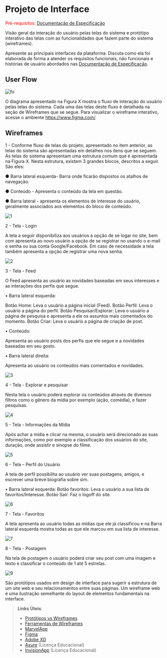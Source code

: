 
# Projeto de Interface

<span style="color:red">Pré-requisitos: <a href="2-Especificação do Projeto.md"> Documentação de Especificação</a></span>

Visão geral da interação do usuário pelas telas do sistema e protótipo interativo das telas com as funcionalidades que fazem parte do sistema (wireframes).

 Apresente as principais interfaces da plataforma. Discuta como ela foi elaborada de forma a atender os requisitos funcionais, não funcionais e histórias de usuário abordados nas <a href="2-Especificação do Projeto.md"> Documentação de Especificação</a>.

## User Flow
![fo](https://user-images.githubusercontent.com/111918966/233820978-69cd514a-b16b-4fe6-a939-5a59f2250a79.PNG)




O diagrama apresentado na Figura X mostra o fluxo de interação do usuário pelas telas do sistema. Cada uma das telas deste fluxo é detalhada na seção de Wireframes que se segue. Para visualizar o wireframe interativo, acesse o ambiente https://www.figma.com/. 


## Wireframes


1 - Conforme fluxo de telas do projeto, apresentado no item anterior, as telas do sistema são apresentadas em detalhes nos itens que se seguem. As telas do sistema apresentam uma estrutura comum que é apresentada na Figura X. Nesta estrutura, existem 3 grandes blocos, descritos a seguir. São eles:

●	Barra lateral esquerda- Barra onde ficarão dispostos os atalhos de navegação.

●	Conteúdo - Apresenta o conteúdo da tela em questão.

●	Barra lateral - apresenta os elementos de interesse do usuário, geralmente associados aos elementos do bloco de conteúdo.

![1](https://user-images.githubusercontent.com/126619667/233822167-d22065f5-f9af-4546-9800-c5afaf7fe66c.png)




2 - Tela - Login 

A tela a seguir disponibiliza aos usuários a opção de se logar no site, bem com apresenta ao novo usuário a opção de se registrar no usando o e-mail e senha ou sua conta Google/Facebook. Em caso de necessidade a tela também apresenta a opção de registrar uma nova senha. 

![2](https://user-images.githubusercontent.com/126619667/233822161-f227617e-bc71-4c49-86c8-6de623b89c50.png)


3 - Tela - Feed

O Feed apresenta ao usuário as novidades baseadas em seus interesses e as interações dos perfis que segue. 

•	Barra lateral esquerda:

Botão Home: Leva o usuário a página inicial (Feed). 
Botão Perfil: Leva o usuário a página do perfil.
Botão Pesquisar/Explorar: Leva o usuário a página de pesquisa e apresenta a ele os assuntos mais comentados do momento.
Botão Criar: Leva o usuário a página de criação de post. 

•	Conteúdo:

Apresenta ao usuário posts dos perfis que ele segue e a novidades baseadas em seu gosto.

•	Barra lateral direita:

Apresenta ao usuário os conteúdos mais comentados e novidades.

![3](https://user-images.githubusercontent.com/126619667/233822188-6da45a1f-baee-4974-a092-e6240db6fbd2.png)


4 - Tela - Explorar e pesquisar

Nesta tela o usuário poderá explorar os conteúdos através de diversos filtros como o gênero da mídia por exemplo (ação, comédia), e fazer pesquisas.

![4](https://user-images.githubusercontent.com/126619667/233822206-4b4c4a8c-7539-4a3f-a15f-bcf9bbd6165e.png)


5 - Tela - Informações da Mídia

Após achar a mídia e clicar na mesma, o usuário será direcionado as suas informações, como por exemplo a classificação dos usuários do site, duração, onde assistir e sinopse do filme.

![5](https://user-images.githubusercontent.com/126619667/233822358-e7fd5d0d-181e-4857-a6cb-f6416e6de789.png)


6 - Tela – Perfil do Usuário

A tela de perfil possibilita ao usuário ver suas postagens, amigos, e escrever uma breve biografia sobre sim. 

•	Barra lateral esquerda: 
Botão favoritos: Leva o usuário a sua lista de favoritos/Interesse.
Botão Sair: Faz o logoff do site.

![6](https://user-images.githubusercontent.com/126619667/233822364-b61bd963-b344-4917-ad3d-11e5ddb9ae72.png)


7 - Tela - Favoritos

A tela apresenta ao usuário todas as mídias que ele já classificou e na Barra lateral esquerda mostra todas as que ele marcou em sua lista de interesse.

![7](https://user-images.githubusercontent.com/126619667/233822404-de9cf135-adac-4b88-8806-44921ffba52b.png)


8 - Tela - Postagem

Na tela de postagem o usuário poderá criar seu post com uma imagem e texto e classificar o conteúdo de 1 até 5 estrelas.

![9](https://user-images.githubusercontent.com/126619667/233822423-fcaef6af-a5cb-4554-b31c-407985af7eb6.png)





São protótipos usados em design de interface para sugerir a estrutura de um site web e seu relacionamentos entre suas páginas. Um wireframe web é uma ilustração semelhante do layout de elementos fundamentais na interface.
 
> **Links Úteis**:
> - [Protótipos vs Wireframes](https://www.nngroup.com/videos/prototypes-vs-wireframes-ux-projects/)
> - [Ferramentas de Wireframes](https://rockcontent.com/blog/wireframes/)
> - [MarvelApp](https://marvelapp.com/developers/documentation/tutorials/)
> - [Figma](https://www.figma.com/)
> - [Adobe XD](https://www.adobe.com/br/products/xd.html#scroll)
> - [Axure](https://www.axure.com/edu) (Licença Educacional)
> - [InvisionApp](https://www.invisionapp.com/) (Licença Educacional)
